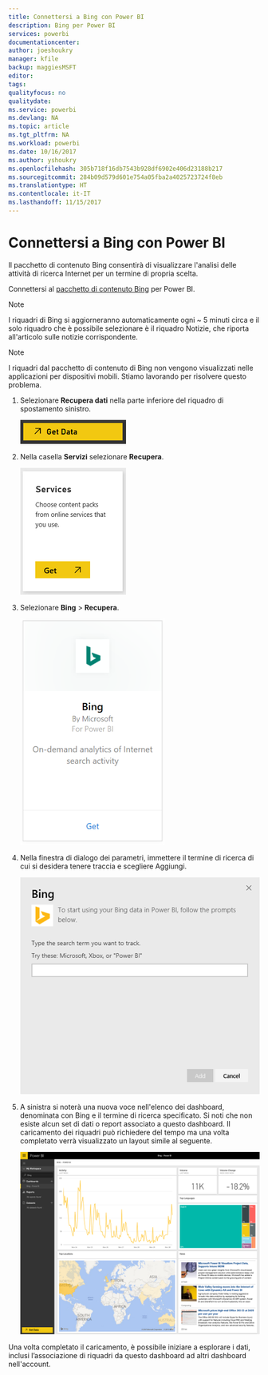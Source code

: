 ```yaml
---
title: Connettersi a Bing con Power BI
description: Bing per Power BI
services: powerbi
documentationcenter: 
author: joeshoukry
manager: kfile
backup: maggiesMSFT
editor: 
tags: 
qualityfocus: no
qualitydate: 
ms.service: powerbi
ms.devlang: NA
ms.topic: article
ms.tgt_pltfrm: NA
ms.workload: powerbi
ms.date: 10/16/2017
ms.author: yshoukry
ms.openlocfilehash: 305b718f16db7543b928df6902e406d23188b217
ms.sourcegitcommit: 284b09d579d601e754a05fba2a4025723724f8eb
ms.translationtype: HT
ms.contentlocale: it-IT
ms.lasthandoff: 11/15/2017
---
```

# <a name="connect-to-bing-with-power-bi"></a>Connettersi a Bing con Power BI
Il pacchetto di contenuto Bing consentirà di visualizzare l'analisi delle attività di ricerca Internet per un termine di propria scelta.

Connettersi al [pacchetto di contenuto Bing](https://app.powerbi.com/groups/me/getdata/services/bing) per Power BI.

>[!NOTE]
>I riquadri di Bing si aggiorneranno automaticamente ogni ~ 5 minuti circa e il solo riquadro che è possibile selezionare è il riquadro Notizie, che riporta all'articolo sulle notizie corrispondente. 

>[!NOTE]
>I riquadri dal pacchetto di contenuto di Bing non vengono visualizzati nelle applicazioni per dispositivi mobili. Stiamo lavorando per risolvere questo problema.

1. Selezionare **Recupera dati** nella parte inferiore del riquadro di spostamento sinistro.
   
    ![](media/service-connect-to-bing/getdata.png)
2. Nella casella **Servizi** selezionare **Recupera**.
   
    ![](media/service-connect-to-bing/services.png)
3. Selezionare **Bing** > **Recupera**.
   
    ![](media/service-connect-to-bing/bing.png)
4. Nella finestra di dialogo dei parametri, immettere il termine di ricerca di cui si desidera tenere traccia e scegliere Aggiungi.
   
    ![](media/service-connect-to-bing/params.png)    
5. A sinistra si noterà una nuova voce nell'elenco dei dashboard, denominata con Bing e il termine di ricerca specificato. Si noti che non esiste alcun set di dati o report associato a questo dashboard. Il caricamento dei riquadri può richiedere del tempo ma una volta completato verrà visualizzato un layout simile al seguente.
   
    ![](media/service-connect-to-bing/dashboard.png)

Una volta completato il caricamento, è possibile iniziare a esplorare i dati, inclusi l’associazione di riquadri da questo dashboard ad altri dashboard nell'account.


